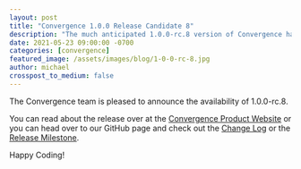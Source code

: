 ```yaml
---
layout: post
title: "Convergence 1.0.0 Release Candidate 8"
description: "The much anticipated 1.0.0-rc.8 version of Convergence has been released."
date: 2021-05-23 09:00:00 -0700
categories: [convergence]
featured_image: /assets/images/blog/1-0-0-rc-8.jpg
author: michael
crosspost_to_medium: false
---
```

The Convergence team is pleased to announce the availability of 1.0.0-rc.8.

You can read about the release over at the [Convergence Product Website](https://convergence.io/) or you can head 
over to our GitHub page and check out the [Change Log](https://github.com/convergencelabs/convergence-project/wiki/CHANGELOG#100-rc8-may-23-2021) 
or the [Release Milestone](https://github.com/convergencelabs/convergence-project/milestone/7?closed=1).

Happy Coding!
